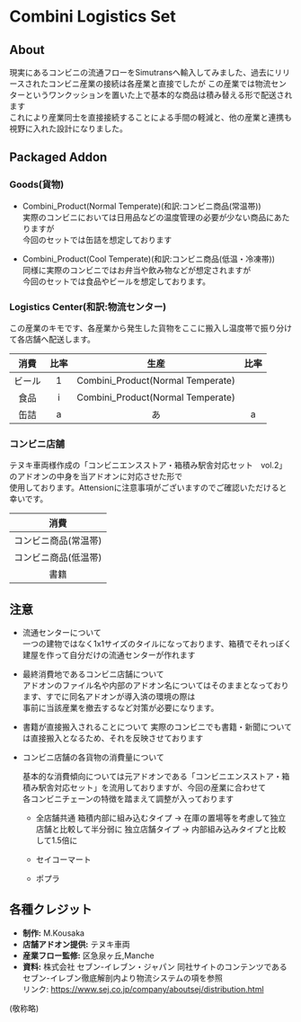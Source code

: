 # Combini Logistics Set
## About
現実にあるコンビニの流通フローをSimutransへ輸入してみました、過去にリリースされたコンビニ産業の接続は各産業と直接でしたが
この産業では物流センターというワンクッションを置いた上で基本的な商品は積み替える形で配送されます  
これにより産業同士を直接接続することによる手間の軽減と、他の産業と連携も視野に入れた設計になりました。

## Packaged Addon
### Goods(貨物)
- Combini_Product(Normal Temperate)(和訳:コンビニ商品(常温帯))  
    実際のコンビニにおいては日用品などの温度管理の必要が少ない商品にあたりますが  
    今回のセットでは缶詰を想定しております

- Combini_Product(Cool Temperate)(和訳:コンビニ商品(低温・冷凍帯))  
    同様に実際のコンビニではお弁当や飲み物などが想定されますが  
    今回のセットでは食品やビールを想定しております。

### Logistics Center(和訳:物流センター)
この産業のキモです、各産業から発生した貨物をここに搬入し温度帯で振り分けて各店舗へ配送します。


|消費|比率|生産|比率|
|:----:|:----:|:----:|:----:|
|ビール|1|Combini_Product(Normal Temperate)||
|食品|i|Combini_Product(Normal Temperate)||
|缶詰|a|あ|a|


### コンビニ店舗
テヌキ車両様作成の「コンビニエンスストア・箱積み駅舎対応セット　vol.2」のアドオンの中身を当アドオンに対応させた形で  
使用しております。Attensionに注意事項がございますのでご確認いただけると幸いです。

|消費|
|:----:|
|コンビニ商品(常温帯)|
|コンビニ商品(低温帯)|
|書籍|

## 注意
- 流通センターについて  
一つの建物ではなく1x1サイズのタイルになっております、箱積でそれっぽく建屋を作って自分だけの流通センターが作れます  

- 最終消費地であるコンビニ店舗について  
アドオンのファイル名や内部のアドオン名についてはそのままとなっております、すでに同名アドオンが導入済の環境の際は  
事前に当該産業を撤去するなど対策が必要になります。  
  
- 書籍が直接搬入されることについて
実際のコンビニでも書籍・新聞については直接搬入となるため、それを反映させております

- コンビニ店舗の各貨物の消費量について  
  
  基本的な消費傾向については元アドオンである「コンビニエンスストア・箱積み駅舎対応セット」を流用しておりますが、今回の産業に合わせて  
  各コンビニチェーンの特徴を踏まえて調整が入っております

    - 全店舗共通
    箱積内部に組み込むタイプ → 在庫の置場等を考慮して独立店舗と比較して半分弱に
    独立店舗タイプ → 内部組み込みタイプと比較して1.5倍に
    - セイコーマート  
      
    - ポプラ  






## 各種クレジット
- **制作:** M.Kousaka
- **店舗アドオン提供:** テヌキ車両
- **産業フロー監修:** 区急泉ヶ丘,Manche
- **資料:** 株式会社 セブン-イレブン・ジャパン 
同社サイトのコンテンツであるセブン-イレブン徹底解剖内より物流システムの項を参照  
リンク: https://www.sej.co.jp/company/aboutsej/distribution.html

(敬称略)

